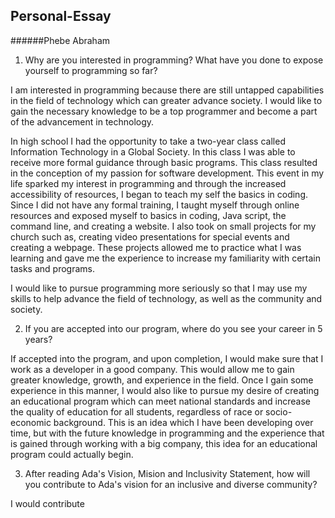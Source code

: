## Personal-Essay
######Phebe Abraham

1. Why are you interested in programming? What have you done to expose yourself to programming so far?
>
I am interested in programming because there are still untapped capabilities in the field of technology which can greater advance society. I would like to gain the necessary knowledge to be a top programmer and become a part of the advancement in technology.
>
In high school I had the opportunity to take a two-year class called Information Technology in a Global Society. In this class I was able to receive more formal guidance through basic programs. This class resulted in the conception of my passion for software development. This event in my life sparked my interest in programming and through the increased accessibility of resources, I began to teach my self the basics in coding. Since I did not have any formal training, I taught myself through online resources and exposed myself to basics in coding, Java script, the command line, and creating a website. I also took on small projects for my church such as, creating video presentations for special events and creating a webpage. These projects allowed me to practice what I was learning and gave me the experience to increase my familiarity with certain tasks and programs.
>
I would like to pursue programming more seriously so that I may use my skills to help advance the field of technology, as well as the community and society.

2. If you are accepted into our program, where do you see your career in 5 years?
>
If accepted into the program, and upon completion, I would make sure that I work as a developer in a good company. This would allow me to gain greater knowledge, growth, and experience in the field. Once I gain some experience in this manner, I would also like to pursue my desire of creating an educational program which can meet national standards and increase the quality of education for all students, regardless of race or socio-economic background. This is an idea which I have been developing over time, but with the future knowledge in programming and the experience that is gained through working with a big company, this idea for an educational program could actually begin. 

3. After reading Ada's Vision, Mision and Inclusivity Statement, how will you contribute to Ada's vision for an inclusive and diverse community?
>
I would contribute

